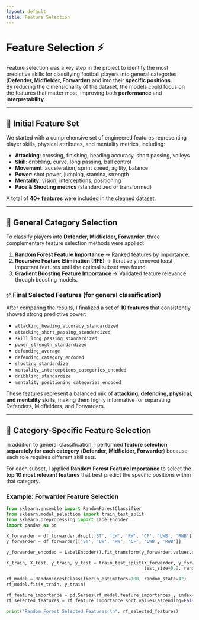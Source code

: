 ```yaml
---
layout: default
title: Feature Selection
---
```


# Feature Selection ⚡

Feature selection was a key step in the project to identify the most predictive skills for classifying football players into general categories (**Defender, Midfielder, Forwarder**) and into their **specific positions**.  
By reducing the dimensionality of the dataset, the models could focus on the features that matter most, improving both **performance** and **interpretability**.

---

## 🔹 Initial Feature Set
We started with a comprehensive set of engineered features representing player skills, physical attributes, and mentality metrics, including:

- **Attacking**: crossing, finishing, heading accuracy, short passing, volleys  
- **Skill**: dribbling, curve, long passing, ball control  
- **Movement**: acceleration, sprint speed, agility, balance  
- **Power**: shot power, jumping, stamina, strength  
- **Mentality**: vision, interceptions, positioning  
- **Pace & Shooting metrics** (standardized or transformed)  

A total of **40+ features** were included in the cleaned dataset.

---

## 🔹 General Category Selection
To classify players into **Defender, Midfielder, Forwarder**, three complementary feature selection methods were applied:

1. **Random Forest Feature Importance** → Ranked features by importance.  
2. **Recursive Feature Elimination (RFE)** → Iteratively removed least important features until the optimal subset was found.  
3. **Gradient Boosting Feature Importance** → Validated feature relevance through boosting models.  

### ✅ Final Selected Features (for general classification)
After comparing the results, I finalized a set of **10 features** that consistently showed strong predictive power:

- `attacking_heading_accuracy_standardized`  
- `attacking_short_passing_standardized`  
- `skill_long_passing_standardized`  
- `power_strength_standardized`  
- `defending_average`  
- `defending_category_encoded`  
- `shooting_standardize`  
- `mentality_interceptions_categories_encoded`  
- `dribbling_standardize`  
- `mentality_positioning_categories_encoded`  

These features represent a balanced mix of **attacking, defending, physical, and mentality skills**, making them highly informative for separating Defenders, Midfielders, and Forwarders.

---

## 🔹 Category-Specific Feature Selection
In addition to general classification, I performed **feature selection separately for each category** (**Defender, Midfielder, Forwarder**) because each role requires different skill sets.  

For each subset, I applied **Random Forest Feature Importance** to select the **top 10 most relevant features** that best predict the specific positions within that category.

### Example: Forwarder Feature Selection
```python
from sklearn.ensemble import RandomForestClassifier
from sklearn.model_selection import train_test_split
from sklearn.preprocessing import LabelEncoder
import pandas as pd

X_forwarder = df_forwarder.drop(['ST', 'LW', 'RW', 'CF', 'LWB', 'RWB'], axis=1)
y_forwarder = df_forwarder[['ST', 'LW', 'RW', 'CF', 'LWB', 'RWB']]

y_forwarder_encoded = LabelEncoder().fit_transform(y_forwarder.values.argmax(axis=1))

X_train, X_test, y_train, y_test = train_test_split(X_forwarder, y_forwarder_encoded,
                                                    test_size=0.2, random_state=42)

rf_model = RandomForestClassifier(n_estimators=100, random_state=42)
rf_model.fit(X_train, y_train)

rf_feature_importance = pd.Series(rf_model.feature_importances_, index=X_train.columns)
rf_selected_features = rf_feature_importance.sort_values(ascending=False).head(10)

print("Random Forest Selected Features:\n", rf_selected_features)

```

